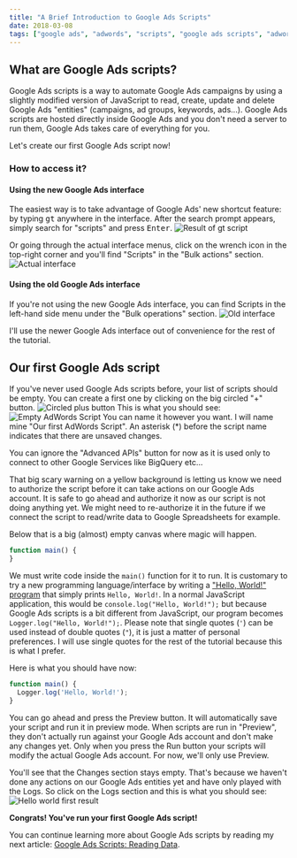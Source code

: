 ```yaml
---
title: "A Brief Introduction to Google Ads Scripts"
date: 2018-03-08
tags: ["google ads", "adwords", "scripts", "google ads scripts", "adwords scripts", "introduction"]
---
```


## What are Google Ads scripts?
Google Ads scripts is a way to automate Google Ads campaigns by using a slightly modified version of JavaScript to read, create, update and delete Google Ads "entities" (campaigns, ad groups, keywords, ads...). Google Ads scripts are hosted directly inside Google Ads and you don't need a server to run them, Google Ads takes care of everything for you.

Let's create our first Google Ads script now!

### How to access it?
#### Using the new Google Ads interface
The easiest way is to take advantage of Google Ads' new shortcut feature: by typing <kbd>gt</kbd> anywhere in the interface. After the search prompt appears, simply search for "scripts" and press <kbd>Enter</kbd>.
![Result of gt script](/images/gt_script.png)

Or going through the actual interface menus, click on the wrench icon in the top-right corner and you'll find "Scripts" in the "Bulk actions" section.
![Actual interface](/images/full_interface_scripts.png)

#### Using the old Google Ads interface
If you're not using the new Google Ads interface, you can find Scripts in the left-hand side menu under the "Bulk operations" section.
![Old interface](/images/old_interface_scripts.png)

I'll use the newer Google Ads interface out of convenience for the rest of the tutorial.

## Our first Google Ads script
If you've never used Google Ads scripts before, your list of scripts should be empty. You can create a first one by clicking on the big circled "+" button.
![Circled plus button](/images/creating_first_script.png)
This is what you should see:
![Empty AdWords Script](/images/empty_adwords_script.png)
You can name it however you want. I will name mine "Our first AdWords Script". An asterisk (\*) before the script name indicates that there are unsaved changes.

You can ignore the "Advanced APIs" button for now as it is used only to connect to other Google Services like BigQuery etc...

That big scary warning on a yellow background is letting us know we need to authorize the script before it can take actions on our Google Ads account. It is safe to go ahead and authorize it now as our script is not doing anything yet. We might need to re-authorize it in the future if we connect the script to read/write data to Google Spreadsheets for example.

Below that is a big (almost) empty canvas where magic will happen.

```javascript
function main() {
}
```

We must write code inside the `main()` function for it to run. It is customary to try a new programming language/interface by writing a ["Hello, World!" program](https://en.wikipedia.org/wiki/%22Hello,_World!%22_program) that simply prints `Hello, World!`. In a normal JavaScript application, this would be `console.log("Hello, World!");` but because Google Ads scripts is a bit different from JavaScript, our program becomes `Logger.log("Hello, World!");`. Please note that single quotes (`'`)  can be used instead of double quotes (`"`), it is just a matter of personal preferences. I will use single quotes for the rest of the tutorial because this is what I prefer.

Here is what you should have now:
```javascript
function main() {
  Logger.log('Hello, World!');
}
```

You can go ahead and press the Preview button. It will automatically save your script and run it in preview mode. When scripts are run in "Preview", they don't actually run against your Google Ads account and don't make any changes yet. Only when you press the Run button your scripts will modify the actual Google Ads account. For now, we'll only use Preview.

You'll see that the Changes section stays empty. That's because we haven't done any actions on our Google Ads entities yet and have only played with the Logs. So click on the Logs section and this is what you should see:
![Hello world first result](/images/hello_world_first_result.png)

__Congrats! You've run your first Google Ads script!__

You can continue learning more about Google Ads scripts by reading my next article: [Google Ads Scripts: Reading Data](/blog/adwords-scripts-reading-data).

